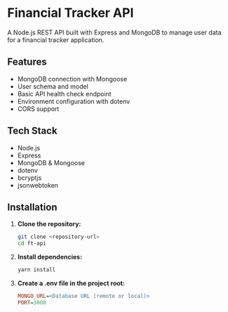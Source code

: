 # Financial Tracker API

A Node.js REST API built with Express and MongoDB to manage user data for a financial tracker application.

## Features

- MongoDB connection with Mongoose
- User schema and model
- Basic API health check endpoint
- Environment configuration with dotenv
- CORS support

## Tech Stack

- Node.js
- Express
- MongoDB & Mongoose
- dotenv
- bcryptjs
- jsonwebtoken

## Installation

1. **Clone the repository:**

   ```bash
   git clone <repository-url>
   cd ft-api
   ```

2. **Install dependencies:**

   ```bash
   yarn install
   ```

3. **Create a .env file in the project root:**

   ```ini
   MONGO_URL=<Database URL (remote or local)>
   PORT=3000
   ```

